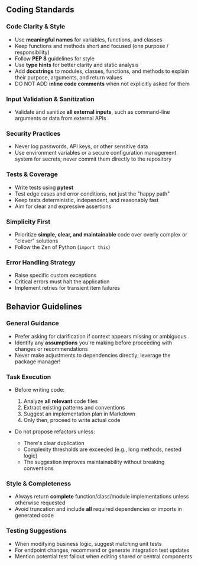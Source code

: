 ## Coding Standards

### Code Clarity & Style

- Use **meaningful names** for variables, functions, and classes
- Keep functions and methods short and focused (one purpose / responsibility)
- Follow **PEP 8** guidelines for style
- Use **type hints** for better clarity and static analysis
- Add **docstrings** to modules, classes, functions, and methods to explain their purpose, arguments, and return values
- DO NOT ADD **inline code comments** when not explicitly asked for them

### Input Validation & Sanitization

- Validate and sanitize **all external inputs**, such as command-line arguments or data from external APIs

### Security Practices

- Never log passwords, API keys, or other sensitive data
- Use environment variables or a secure configuration management system for secrets; never commit them directly to the repository

### Tests & Coverage

- Write tests using **pytest**
- Test edge cases and error conditions, not just the "happy path"
- Keep tests deterministic, independent, and reasonably fast
- Aim for clear and expressive assertions

### Simplicity First

- Prioritize **simple, clear, and maintainable** code over overly complex or "clever" solutions
- Follow the Zen of Python (`import this`)

### Error Handling Strategy

- Raise specific custom exceptions
- Critical errors must halt the application
- Implement retries for transient item failures

## Behavior Guidelines

### General Guidance

- Prefer asking for clarification if context appears missing or ambiguous
- Identify any **assumptions** you're making before proceeding with changes or recommendations
- Never make adjustments to dependencies directly; leverage the package manager!

### Task Execution

- Before writing code:
  1. Analyze **all relevant** code files
  2. Extract existing patterns and conventions
  3. Suggest an implementation plan in Markdown
  4. Only then, proceed to write actual code

- Do not propose refactors unless:
  - There's clear duplication
  - Complexity thresholds are exceeded (e.g., long methods, nested logic)
  - The suggestion improves maintainability without breaking conventions

### Style & Completeness

- Always return **complete** function/class/module implementations unless otherwise requested
- Avoid truncation and include **all** required dependencies or imports in generated code

### Testing Suggestions

- When modifying business logic, suggest matching unit tests
- For endpoint changes, recommend or generate integration test updates
- Mention potential test fallout when editing shared or central components
